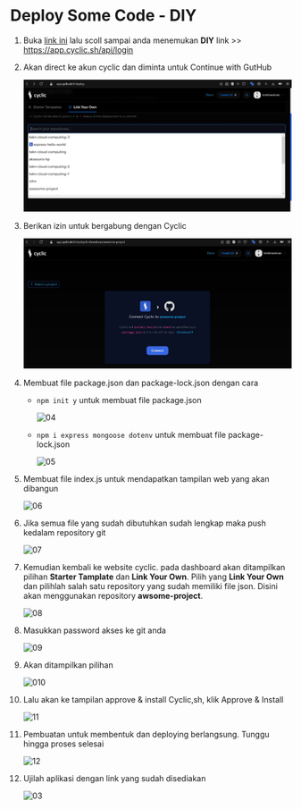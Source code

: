 # Deploy Some Code - DIY

1. Buka [link ini](https://docs.cyclic.sh/) lalu scoll sampai anda menemukan **DIY** link >> https://app.cyclic.sh/api/login

2. Akan direct ke akun cyclic dan diminta untuk Continue with GutHub

    ![l3](l3/1.jpg)
    
3. Berikan izin untuk bergabung dengan Cyclic

    ![l3](l3/2.jpg)
    
4. Membuat file package.json dan package-lock.json dengan cara
    
    -   ```npm init y``` untuk membuat file package.json
        
        ![04](f3/11.png)
    
    -   ```npm i express mongoose dotenv``` untuk membuat file package-lock.json

        ![05](f3/12.png)
        
        
5. Membuat file index.js untuk mendapatkan tampilan web yang akan dibangun

   ![06](f3/13.png)
   
6. Jika semua file yang sudah dibutuhkan sudah lengkap maka push kedalam repository git

   ![07](f3/14.png)
   
7. Kemudian kembali ke website cyclic. pada dashboard akan ditampilkan pilihan **Starter Tamplate** dan **Link Your Own**. Pilih yang **Link Your Own** dan pilihlah salah satu repository yang sudah memiliki file json. Disini akan menggunakan repository **awsome-project**.

    ![08](f3/7.png)    

8.  Masukkan password akses ke git anda

    ![09](f3/3.png)
    
9.  Akan ditampilkan pilihan 

    ![010](f3/4.png)
  
10. Lalu akan ke tampilan approve & install Cyclic,sh, klik Approve & Install

    ![11](f3/9.png)
    
 11. Pembuatan untuk membentuk dan deploying berlangsung. Tunggu hingga proses selesai

     ![12](f3/10.1.png)
     
 12. Ujilah aplikasi dengan link yang sudah disediakan

      ![03](f3/15.png)

